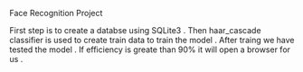 Face Recognition Project

First step is to create a databse using SQLite3 . Then haar_cascade classifier is used to create train data
to train the model . After traing we have tested the model . If efficiency is greate than 90% it will open a browser for us .
